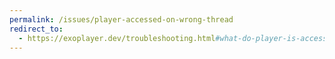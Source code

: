 ```yaml
---
permalink: /issues/player-accessed-on-wrong-thread
redirect_to:
  - https://exoplayer.dev/troubleshooting.html#what-do-player-is-accessed-on-the-wrong-thread-warnings-mean
---
```

